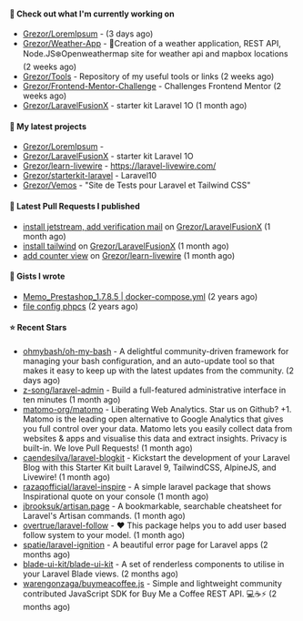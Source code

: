 #### 👷 Check out what I'm currently working on

- [Grezor/LoremIpsum](https://github.com/Grezor/LoremIpsum) -  (3 days ago)
- [Grezor/Weather-App](https://github.com/Grezor/Weather-App) - 🔆Creation of a weather application, REST API, Node.JS❄️Openweathermap site for weather api and mapbox locations (2 weeks ago)
- [Grezor/Tools](https://github.com/Grezor/Tools) - Repository of my useful tools or links (2 weeks ago)
- [Grezor/Frontend-Mentor-Challenge](https://github.com/Grezor/Frontend-Mentor-Challenge) - Challenges Frontend Mentor (2 weeks ago)
- [Grezor/LaravelFusionX](https://github.com/Grezor/LaravelFusionX) - starter kit Laravel 1O (1 month ago)

#### 🌱 My latest projects

- [Grezor/LoremIpsum](https://github.com/Grezor/LoremIpsum) - 
- [Grezor/LaravelFusionX](https://github.com/Grezor/LaravelFusionX) - starter kit Laravel 1O
- [Grezor/learn-livewire](https://github.com/Grezor/learn-livewire) - https://laravel-livewire.com/
- [Grezor/starterkit-laravel](https://github.com/Grezor/starterkit-laravel) - Laravel10
- [Grezor/Vemos](https://github.com/Grezor/Vemos) - &#34;Site de Tests pour Laravel et Tailwind CSS&#34;

#### 🔨 Latest Pull Requests I published

- [install jetstream, add verification mail](https://github.com/Grezor/LaravelFusionX/pull/2) on [Grezor/LaravelFusionX](https://github.com/Grezor/LaravelFusionX) (1 month ago)
- [install tailwind](https://github.com/Grezor/LaravelFusionX/pull/1) on [Grezor/LaravelFusionX](https://github.com/Grezor/LaravelFusionX) (1 month ago)
- [add counter view](https://github.com/Grezor/learn-livewire/pull/1) on [Grezor/learn-livewire](https://github.com/Grezor/learn-livewire) (1 month ago)

#### 📓 Gists I wrote

- [Memo_Prestashop_1.7.8.5 | docker-compose.yml](https://gist.github.com/eb78b378ed9f40780dc077b361ead337) (2 years ago)
- [file config phpcs](https://gist.github.com/27d8a6056d2e171aed20c26699439861) (2 years ago)

#### ⭐ Recent Stars

- [ohmybash/oh-my-bash](https://github.com/ohmybash/oh-my-bash) - A delightful community-driven framework for managing your bash configuration, and an auto-update tool so that makes it easy to keep up with the latest updates from the community. (2 days ago)
- [z-song/laravel-admin](https://github.com/z-song/laravel-admin) - Build a full-featured administrative interface in ten minutes (1 month ago)
- [matomo-org/matomo](https://github.com/matomo-org/matomo) - Liberating Web Analytics. Star us on Github? &#43;1. Matomo is the leading open alternative to Google Analytics that gives you full control over your data. Matomo lets you easily collect data from websites &amp; apps and visualise this data and extract insights. Privacy is built-in. We love Pull Requests!  (1 month ago)
- [caendesilva/laravel-blogkit](https://github.com/caendesilva/laravel-blogkit) - Kickstart the development of your Laravel Blog with this Starter Kit built Laravel 9, TailwindCSS, AlpineJS, and Livewire! (1 month ago)
- [razaqofficial/laravel-inspire](https://github.com/razaqofficial/laravel-inspire) - A simple laravel package that shows Inspirational quote on your console (1 month ago)
- [jbrooksuk/artisan.page](https://github.com/jbrooksuk/artisan.page) - A bookmarkable, searchable cheatsheet for Laravel&#39;s Artisan commands. (1 month ago)
- [overtrue/laravel-follow](https://github.com/overtrue/laravel-follow) - :heart: This package helps you to add user based follow system to your model. (1 month ago)
- [spatie/laravel-ignition](https://github.com/spatie/laravel-ignition) - A beautiful error page for Laravel apps (2 months ago)
- [blade-ui-kit/blade-ui-kit](https://github.com/blade-ui-kit/blade-ui-kit) - A set of renderless components to utilise in your Laravel Blade views. (2 months ago)
- [warengonzaga/buymeacoffee.js](https://github.com/warengonzaga/buymeacoffee.js) - Simple and lightweight community contributed JavaScript SDK for Buy Me a Coffee REST API. 💻☕⚡ (2 months ago)
